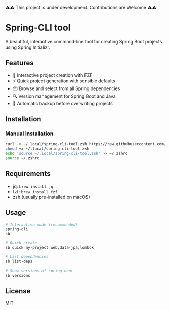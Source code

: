 ⚠️⚠️ This project is under development. Contributions are Welcome ⚠️⚠️ 

# Spring-CLI tool

A beautiful, interactive command-line tool for creating Spring Boot projects using Spring Initializr.

## Features

- 🎨 Interactive project creation with FZF
- ⚡ Quick project generation with sensible defaults
- 📦 Browse and select from all Spring dependencies
- 🔍 Version management for Spring Boot and Java
- 💾 Automatic backup before overwriting projects

## Installation

### Manual Installation
```bash
curl -o ~/.local/spring-cli-tool.zsh https://raw.githubusercontent.com/ch-shubham/spring-cli-tool/main/spring-cli-tool.zsh
chmod +x ~/.local/spring-cli-tool.zsh
echo 'source ~/.local/spring-cli-tool.zsh' >> ~/.zshrc
source ~/.zshrc
```

## Requirements

- jq: `brew install jq`
- fzf: `brew install fzf`
- zsh (usually pre-installed on macOS)

## Usage

```bash
# Interactive mode (recommended)
spring-cli
sb

# Quick create
sb quick my-project web,data-jpa,lombok

# List dependencies
sb list-deps

# Show versions of spring boot
sb versions
```

## License

MIT
